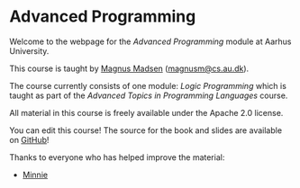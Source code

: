 # Advanced Programming

Welcome to the webpage for the _Advanced Programming_ module at Aarhus
University.

This course is taught by [Magnus Madsen](https://cs.au.dk/~magnusm/)
(magnusm@cs.au.dk).

The course currently consists of one module: _Logic Programming_ which is taught
as part of the _Advanced Topics in Programming Languages_ course.

All material in this course is freely available under the Apache 2.0 license.

You can edit this course! The source for the book and slides are available on
[GitHub](https://github.com/magnus-madsen/course-advprog)!

Thanks to everyone who has helped improve the material:

- [Minnie](https://maftuleac.com/minnie/)
